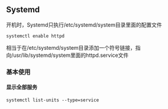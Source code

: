 ## Systemd  
开机时，Systemd只执行/etc/systemd/system目录里面的配置文件  
```
systemctl enable httpd  
```
相当于在/etc/systemd/system目录添加一个符号链接，指向/usr/lib/systemd/system里面的httpd.service文件

### 基本使用
#### 显示全部服务
```
systemctl list-units --type=service
```


